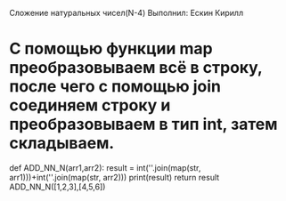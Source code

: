 Сложение натуральных чисел(N-4)
Выполнил: Ескин Кирилл


# С помощью функции map преобразовываем всё в строку, после чего с помощью join соединяем строку и преобразовываем в тип int, затем складываем.


def ADD_NN_N(arr1,arr2):
  result = int(''.join(map(str, arr1)))+int(''.join(map(str, arr2)))
  print(result)
  return result
ADD_NN_N([1,2,3],[4,5,6])
